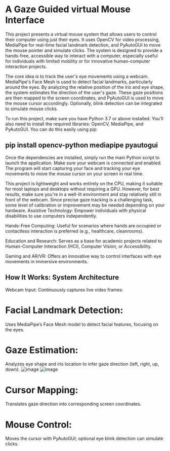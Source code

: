# A Gaze Guided virtual Mouse Interface
This project presents a virtual mouse system that allows users to control their computer using just their eyes. It uses OpenCV for video processing, MediaPipe for real-time facial landmark detection, and PyAutoGUI to move the mouse pointer and simulate clicks. The system is designed to provide a hands-free, accessible way to interact with a computer, especially useful for individuals with limited mobility or for innovative human-computer interaction projects.

The core idea is to track the user's eye movements using a webcam. MediaPipe's Face Mesh is used to detect facial landmarks, particularly around the eyes. By analyzing the relative position of the iris and eye shape, the system estimates the direction of the user's gaze. These gaze positions are then mapped to the screen coordinates, and PyAutoGUI is used to move the mouse cursor accordingly. Optionally, blink detection can be integrated to simulate mouse clicks.

To run this project, make sure you have Python 3.7 or above installed. You'll also need to install the required libraries: OpenCV, MediaPipe, and PyAutoGUI. You can do this easily using pip:

## pip install opencv-python mediapipe pyautogui

Once the dependencies are installed, simply run the main Python script to launch the application. Make sure your webcam is connected and enabled. The program will start capturing your face and tracking your eye movements to move the mouse cursor on your screen in real time.

This project is lightweight and works entirely on the CPU, making it suitable for most laptops and desktops without requiring a GPU. However, for best results, make sure you're in a well-lit environment and stay relatively still in front of the webcam. Since precise gaze tracking is a challenging task, some level of calibration or improvement may be needed depending on your hardware.
Assistive Technology: Empower individuals with physical disabilities to use computers independently.

Hands-Free Computing: Useful for scenarios where hands are occupied or contactless interaction is preferred (e.g., healthcare, cleanrooms).

Education and Research: Serves as a base for academic projects related to Human-Computer Interaction (HCI), Computer Vision, or Accessibility.

Gaming and AR/VR: Offers an innovative way to control interfaces with eye movements in immersive environments.
## How It Works: System Architecture
Webcam Input: Continuously captures live video frames.

# Facial Landmark Detection: 
Uses MediaPipe’s Face Mesh model to detect facial features, focusing on the eyes.

 # Gaze Estimation:
  Analyzes eye shape and iris location to infer gaze direction (left, right, up, down).
  ![image](https://github.com/user-attachments/assets/ddd9cda3-4e86-46d8-a598-48e5e36b0d25)
![image](https://github.com/user-attachments/assets/ddd9cda3-4e86-46d8-a598-48e5e36b0d25)


#  Cursor Mapping: 
Translates gaze direction into corresponding screen coordinates.

# Mouse Control: 
Moves the cursor with PyAutoGUI; optional eye blink detection can simulate clicks.


